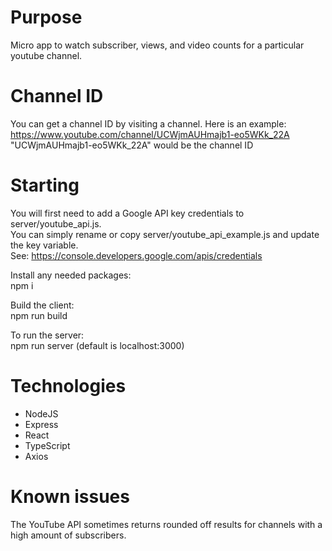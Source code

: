 # Purpose
Micro app to watch subscriber, views, and video counts for a particular youtube channel.

# Channel ID
You can get a channel ID by visiting a channel. Here is an example:  
https://www.youtube.com/channel/UCWjmAUHmajb1-eo5WKk_22A  
"UCWjmAUHmajb1-eo5WKk_22A" would be the channel ID

# Starting
You will first need to add a Google API key credentials to server/youtube_api.js.  
You can simply rename or copy server/youtube_api_example.js and update the key variable.  
See: https://console.developers.google.com/apis/credentials  

Install any needed packages:  
npm i  
  
Build the client:  
npm run build  
  
To run the server:  
npm run server (default is localhost:3000)  
 
# Technologies
- NodeJS
- Express
- React
- TypeScript
- Axios

# Known issues
The YouTube API sometimes returns rounded off results for channels with a high amount of subscribers.
